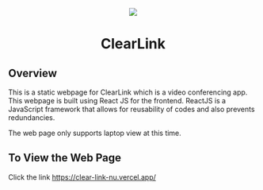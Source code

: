 <p align="center">
  <a href="https://skillicons.dev">
    <img src="https://skillicons.dev/icons?i=reactjs,vite,css,html" />
  </a>
</p>
<h1 align="center">ClearLink</h1>

## Overview

This is a static webpage for ClearLink which is a video conferencing app. This webpage is built using React JS for the frontend. ReactJS is a JavaScript framework that allows for reusability of codes and also prevents redundancies.

The web page only supports laptop view at this time.

## To View the Web Page

Click the link <https://clear-link-nu.vercel.app/>
